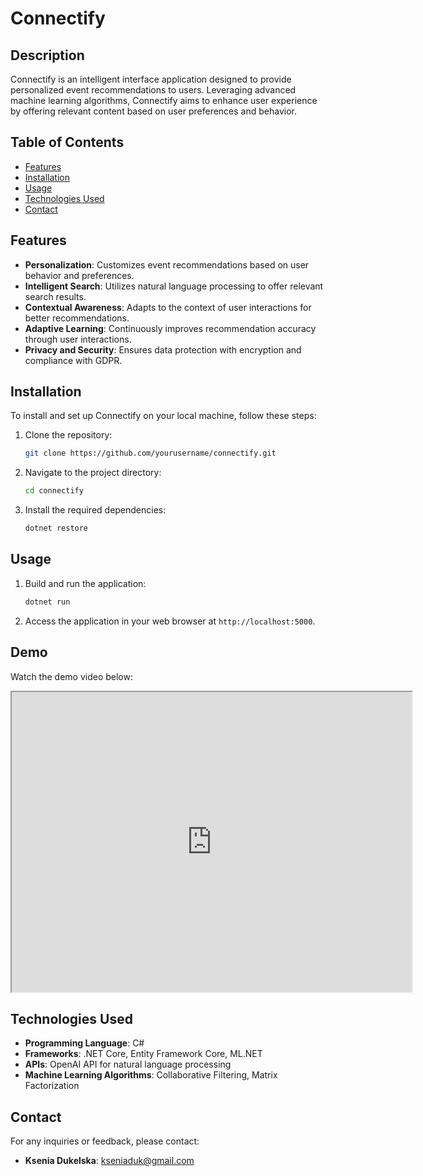 # Connectify

## Description
Connectify is an intelligent interface application designed to provide personalized event recommendations to users. Leveraging advanced machine learning algorithms, Connectify aims to enhance user experience by offering relevant content based on user preferences and behavior.

## Table of Contents
- [Features](#features)
- [Installation](#installation)
- [Usage](#usage)
- [Technologies Used](#technologies-used)
- [Contact](#contact)

## Features
- **Personalization**: Customizes event recommendations based on user behavior and preferences.
- **Intelligent Search**: Utilizes natural language processing to offer relevant search results.
- **Contextual Awareness**: Adapts to the context of user interactions for better recommendations.
- **Adaptive Learning**: Continuously improves recommendation accuracy through user interactions.
- **Privacy and Security**: Ensures data protection with encryption and compliance with GDPR.

## Installation
To install and set up Connectify on your local machine, follow these steps:

1. Clone the repository:
    ```sh
    git clone https://github.com/yourusername/connectify.git
    ```
2. Navigate to the project directory:
    ```sh
    cd connectify
    ```
3. Install the required dependencies:
    ```sh
    dotnet restore
    ```

## Usage
1. Build and run the application:
    ```sh
    dotnet run
    ```
2. Access the application in your web browser at `http://localhost:5000`.

## Demo
Watch the demo video below:

<iframe src="https://drive.google.com/file/d/13wssIHiDhV94BjhIt58MSYKeL_ryMlIv/view?usp=sharing" width="640" height="480"></iframe>

## Technologies Used
- **Programming Language**: C#
- **Frameworks**: .NET Core, Entity Framework Core, ML.NET
- **APIs**: OpenAI API for natural language processing
- **Machine Learning Algorithms**: Collaborative Filtering, Matrix Factorization
  
## Contact
For any inquiries or feedback, please contact:
- **Ksenia Dukelska**: kseniaduk@gmail.com
